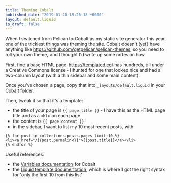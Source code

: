 ```yaml
---
title: Theming Cobalt
published_date: "2019-01-20 18:26:18 +0000"
layout: default.liquid
is_draft: false
---
```

When I switched from Pelican to Cobalt as my static site generator this year, one of the trickiest things was theming the site. Cobalt doesn't (yet) have anything like <https://github.com/getpelican/pelican-themes>, so you need to roll your own theme, and I thought I'd write up some notes on how.

First, find a base HTML page. <https://templated.co/> has hundreds, all under a Creative Commons license - I hunted for one that looked nice and had a two-column layout (with a thin sidebar and some main content).

Once you've chosen a page, copy that into `_layouts/default.liquid` in your Cobalt folder.

Then, tweak it so that it's a template:

- the title of your page is `{{ page.title }}` - I have this as the HTML page title and as a `<h1>` on each page
- the content is `{{ page.content }}`
- in the sidebar, I want to list my 10 most recent posts, with:

```
{% for post in collections.posts.pages limit:10 %}
<li><a href="/{{post.permalink}}">{{post.title}}</a></li>
{% endfor %}
```

Useful references:

- the [Variables documentation](http://cobalt-org.github.io/docs/variables/) for Cobalt
- the [Liquid template documentation](https://shopify.github.io/liquid/tags/iteration/), which is where I got the right syntax for 'only the first 10 from this list'
